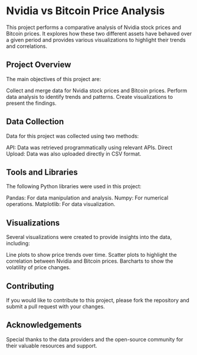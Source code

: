 # Nvidia vs Bitcoin Price Analysis
This project performs a comparative analysis of Nvidia stock prices and Bitcoin prices. It explores how these two different assets have behaved over a given period and provides various visualizations to highlight their trends and correlations.

## Project Overview
The main objectives of this project are:

Collect and merge data for Nvidia stock prices and Bitcoin prices.
Perform data analysis to identify trends and patterns.
Create visualizations to present the findings.
## Data Collection
Data for this project was collected using two methods:

API: Data was retrieved programmatically using relevant APIs.
Direct Upload: Data was also uploaded directly in CSV format.
## Tools and Libraries
The following Python libraries were used in this project:

Pandas: For data manipulation and analysis.
Numpy: For numerical operations.
Matplotlib: For data visualization.
## Visualizations
Several visualizations were created to provide insights into the data, including:

Line plots to show price trends over time.
Scatter plots to highlight the correlation between Nvidia and Bitcoin prices.
Barcharts to show the volatility of price changes.

## Contributing
If you would like to contribute to this project, please fork the repository and submit a pull request with your changes.


## Acknowledgements
Special thanks to the data providers and the open-source community for their valuable resources and support.

